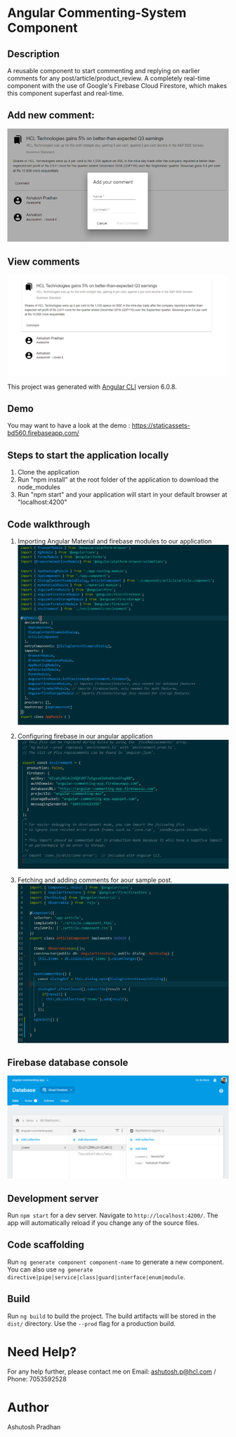 # Angular Commenting-System Component

## Description
A reusable component to start commenting and replying on earlier comments for any post/article/product_review. A completely real-time component with the use of Google's Firebase Cloud Firestore, which makes this component superfast and real-time. 

## Add new comment:
![alt text](https://github.com/ERS-HCL/EDGE-Components-Hackathon-2019/blob/ERSEDGE022019032/src/assets/commenting_system_2.PNG)

## View comments
![alt text](https://github.com/ERS-HCL/EDGE-Components-Hackathon-2019/blob/ERSEDGE022019032/src/assets/commenting_system_1.PNG)

This project was generated with [Angular CLI](https://github.com/angular/angular-cli) version 6.0.8.

## Demo
You may want to have a look at the demo : https://staticassets-bd560.firebaseapp.com/

## Steps to start the application locally
1. Clone the application
2. Run "npm install" at the root folder of the application to download the node_modules
3. Run "npm start" and your application will start in your default browser at "localhost:4200"

## Code walkthrough
1. Importing Angular Material and firebase modules to our application 
![alt text](https://github.com/ERS-HCL/EDGE-Components-Hackathon-2019/blob/ERSEDGE022019032/src/assets/code_walk2.PNG)

2. Configuring firebase in our angular application 
![alt text](https://github.com/ERS-HCL/EDGE-Components-Hackathon-2019/blob/ERSEDGE022019032/src/assets/code_walk3.PNG)

3. Fetching and adding comments for aour sample post. 
![alt text](https://github.com/ERS-HCL/EDGE-Components-Hackathon-2019/blob/ERSEDGE022019032/src/assets/code_walk1.PNG)

## Firebase database console
![alt text](https://github.com/ERS-HCL/EDGE-Components-Hackathon-2019/blob/ERSEDGE022019032/src/assets/firebase_data_console.PNG)


## Development server
Run `npm start` for a dev server. Navigate to `http://localhost:4200/`. The app will automatically reload if you change any of the source files.

## Code scaffolding
Run `ng generate component component-name` to generate a new component. You can also use `ng generate directive|pipe|service|class|guard|interface|enum|module`.

## Build
Run `ng build` to build the project. The build artifacts will be stored in the `dist/` directory. Use the `--prod` flag for a production build.

# Need Help?
For any help further, please contact me on Email: ashutosh.p@hcl.com / Phone: 7053592528

# Author
Ashutosh Pradhan
